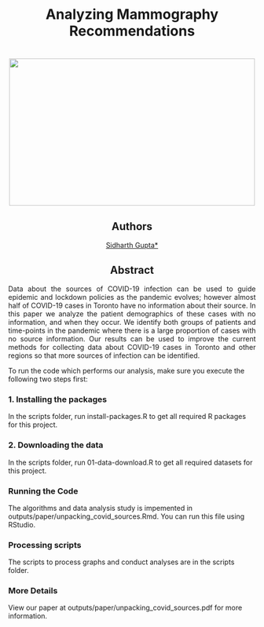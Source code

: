 <h1 align="center"> Analyzing Mammography Recommendations </h1>
<h1 align="center">
  <img width="500" height="300" src="opening.png">
</h1>
<h2 align="center"> Authors </h2>
<center>

[Sidharth Gupta*](cs.toronto.edu/~sidgupta/)
</center>


<h2 align="center"> Abstract </h2>
<p align="justify">
Data about the sources of COVID-19 infection can be used to guide epidemic and lockdown policies as the pandemic evolves; however almost half of COVID-19 cases in Toronto have no information about their source. In this paper we analyze the patient demographics of these cases with no information, and when they occur. We identify both groups of patients and time-points in the pandemic where there is a large proportion of cases with no source information. Our results can be used to improve the current methods for collecting data about COVID-19 cases in Toronto and other regions so that more sources of infection can be identified.
</p>

To run the code which performs our analysis, make sure you execute the following two steps first:
### 1. Installing the packages

In the scripts folder, run install-packages.R to get all required R packages for this project.

### 2. Downloading the data

In the scripts folder, run 01-data-download.R to get all required datasets for this project.

### Running the Code

The algorithms and data analysis study is impemented in outputs/paper/unpacking_covid_sources.Rmd. You can run this file using RStudio.

### Processing scripts

The scripts to process graphs and conduct analyses are in the scripts folder.

### More Details 
View our paper at outputs/paper/unpacking_covid_sources.pdf for more information. 

